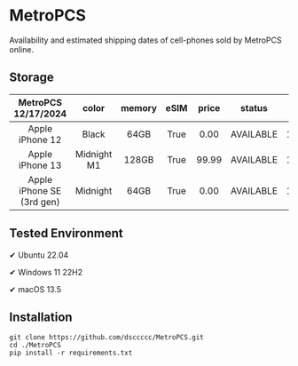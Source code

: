 # MetroPCS
Availability and estimated shipping dates of cell-phones sold by MetroPCS online.
## Storage
|MetroPCS 12/17/2024|color|memory|eSIM|price|status|shipping from|shipping to|
|:--:|:--:|:--:|:--:|:--:|:--:|:--:|:--:|
|Apple iPhone 12|Black|64GB|True|0.00|AVAILABLE|12/16/2024|12/19/2024|
|Apple iPhone 13|Midnight M1|128GB|True|99.99|AVAILABLE|12/16/2024|12/19/2024|
|Apple iPhone SE (3rd gen)|Midnight|64GB|True|0.00|AVAILABLE|12/16/2024|12/19/2024|

## Tested Environment
✔ Ubuntu 22.04

✔ Windows 11 22H2

✔ macOS 13.5
## Installation
```
git clone https://github.com/dsccccc/MetroPCS.git
cd ./MetroPCS
pip install -r requirements.txt
```
